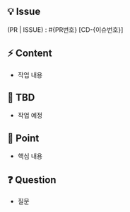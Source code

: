 ## **💡 Issue**

(PR | ISSUE) : #{PR번호} [CD-{이슈번호}]

## **⚡ Content**

-   작업 내용

## **📆 TBD**

-   작업 예정

## **🌟 Point**

-   핵심 내용

## ❓ Question

-   질문
